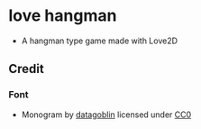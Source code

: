 # love hangman
- A hangman type game made with Love2D


## Credit


### Font 
- Monogram by [datagoblin](https://datagoblin.itch.io/) licensed under [CC0](https://creativecommons.org/publicdomain/zero/1.0/)
